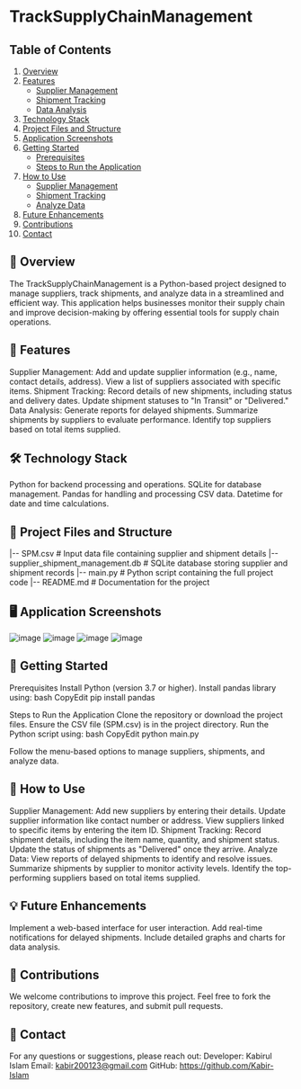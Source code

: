 # TrackSupplyChainManagement
## Table of Contents
1. [Overview](#overview)
2. [Features](#features)
   - [Supplier Management](#supplier-management)
   - [Shipment Tracking](#shipment-tracking)
   - [Data Analysis](#data-analysis)
3. [Technology Stack](#technology-stack)
4. [Project Files and Structure](#project-files-and-structure)
5. [Application Screenshots](#application-screenshots)
6. [Getting Started](#getting-started)
   - [Prerequisites](#prerequisites)
   - [Steps to Run the Application](#steps-to-run-the-application)
7. [How to Use](#how-to-use)
   - [Supplier Management](#supplier-management-1)
   - [Shipment Tracking](#shipment-tracking-1)
   - [Analyze Data](#analyze-data)
8. [Future Enhancements](#future-enhancements)
9. [Contributions](#contributions)
10. [Contact](#contact)

## **📜 Overview**

The TrackSupplyChainManagement is a Python-based project designed to manage suppliers, track shipments, and analyze data in a streamlined and efficient way. This application helps businesses monitor their supply chain and improve decision-making by offering essential tools for supply chain operations.

## **🚀 Features**
Supplier Management:
Add and update supplier information (e.g., name, contact details, address).
View a list of suppliers associated with specific items.
Shipment Tracking:
Record details of new shipments, including status and delivery dates.
Update shipment statuses to "In Transit" or "Delivered."
Data Analysis:
Generate reports for delayed shipments.
Summarize shipments by suppliers to evaluate performance.
Identify top suppliers based on total items supplied.
## 🛠️ Technology Stack
Python for backend processing and operations.
SQLite for database management.
Pandas for handling and processing CSV data.
Datetime for date and time calculations.

## **📂 Project Files and Structure**
|-- SPM.csv                 # Input data file containing supplier and shipment details
|-- supplier_shipment_management.db  # SQLite database storing supplier and shipment records
|-- main.py                 # Python script containing the full project code
|-- README.md               # Documentation for the project


## **🖥️ Application Screenshots**
![image](https://github.com/user-attachments/assets/7bf8c0cf-085e-485b-a273-c8ac49b813bc)
![image](https://github.com/user-attachments/assets/3acbe545-366e-44b6-a516-208ad17c9f05)
![image](https://github.com/user-attachments/assets/25175f67-6f06-49fe-9b83-c8bf62caf1d0)
![image](https://github.com/user-attachments/assets/916d4cc8-b3f8-482b-9c93-633980c5dc9d)

## **🚀 Getting Started**
Prerequisites
Install Python (version 3.7 or higher).
Install pandas library using:
bash
CopyEdit
pip install pandas


Steps to Run the Application
Clone the repository or download the project files.
Ensure the CSV file (SPM.csv) is in the project directory.
Run the Python script using:
bash
CopyEdit
python main.py


Follow the menu-based options to manage suppliers, shipments, and analyze data.

## **📝 How to Use**
Supplier Management:
Add new suppliers by entering their details.
Update supplier information like contact number or address.
View suppliers linked to specific items by entering the item ID.
Shipment Tracking:
Record shipment details, including the item name, quantity, and shipment status.
Update the status of shipments as "Delivered" once they arrive.
Analyze Data:
View reports of delayed shipments to identify and resolve issues.
Summarize shipments by supplier to monitor activity levels.
Identify the top-performing suppliers based on total items supplied.

## **💡 Future Enhancements**
Implement a web-based interface for user interaction.
Add real-time notifications for delayed shipments.
Include detailed graphs and charts for data analysis.

## **🤝 Contributions**
We welcome contributions to improve this project. Feel free to fork the repository, create new features, and submit pull requests.

## **📧 Contact**
For any questions or suggestions, please reach out:
Developer: Kabirul Islam
Email: kabir200123@gmail.com 
GitHub: https://github.com/Kabir-Islam

